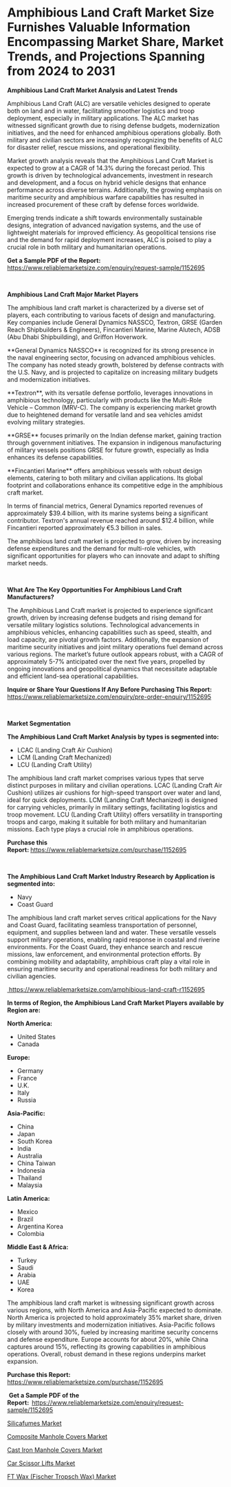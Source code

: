 <p><h1>Amphibious Land Craft Market Size Furnishes Valuable Information Encompassing Market Share, Market Trends, and Projections Spanning from 2024 to 2031</h1></p><p><strong>Amphibious Land Craft Market Analysis and Latest Trends</strong></p>
<p><p>Amphibious Land Craft (ALC) are versatile vehicles designed to operate both on land and in water, facilitating smoother logistics and troop deployment, especially in military applications. The ALC market has witnessed significant growth due to rising defense budgets, modernization initiatives, and the need for enhanced amphibious operations globally. Both military and civilian sectors are increasingly recognizing the benefits of ALC for disaster relief, rescue missions, and operational flexibility.</p><p>Market growth analysis reveals that the Amphibious Land Craft Market is expected to grow at a CAGR of 14.3% during the forecast period. This growth is driven by technological advancements, investment in research and development, and a focus on hybrid vehicle designs that enhance performance across diverse terrains. Additionally, the growing emphasis on maritime security and amphibious warfare capabilities has resulted in increased procurement of these craft by defense forces worldwide.</p><p>Emerging trends indicate a shift towards environmentally sustainable designs, integration of advanced navigation systems, and the use of lightweight materials for improved efficiency. As geopolitical tensions rise and the demand for rapid deployment increases, ALC is poised to play a crucial role in both military and humanitarian operations.</p></p>
<p><strong>Get a Sample PDF of the Report:&nbsp;</strong> <a href="https://www.reliablemarketsize.com/enquiry/request-sample/1152695">https://www.reliablemarketsize.com/enquiry/request-sample/1152695</a></p>
<p>&nbsp;</p>
<p><strong>Amphibious Land Craft Major Market Players</strong></p>
<p><p>The amphibious land craft market is characterized by a diverse set of players, each contributing to various facets of design and manufacturing. Key companies include General Dynamics NASSCO, Textron, GRSE (Garden Reach Shipbuilders & Engineers), Fincantieri Marine, Marine Alutech, ADSB (Abu Dhabi Shipbuilding), and Griffon Hoverwork.</p><p>**General Dynamics NASSCO** is recognized for its strong presence in the naval engineering sector, focusing on advanced amphibious vehicles. The company has noted steady growth, bolstered by defense contracts with the U.S. Navy, and is projected to capitalize on increasing military budgets and modernization initiatives.</p><p>**Textron**, with its versatile defense portfolio, leverages innovations in amphibious technology, particularly with products like the Multi-Role Vehicle – Common (MRV-C). The company is experiencing market growth due to heightened demand for versatile land and sea vehicles amidst evolving military strategies.</p><p>**GRSE** focuses primarily on the Indian defense market, gaining traction through government initiatives. The expansion in indigenous manufacturing of military vessels positions GRSE for future growth, especially as India enhances its defense capabilities.</p><p>**Fincantieri Marine** offers amphibious vessels with robust design elements, catering to both military and civilian applications. Its global footprint and collaborations enhance its competitive edge in the amphibious craft market.</p><p>In terms of financial metrics, General Dynamics reported revenues of approximately $39.4 billion, with its marine systems being a significant contributor. Textron's annual revenue reached around $12.4 billion, while Fincantieri reported approximately €5.3 billion in sales. </p><p>The amphibious land craft market is projected to grow, driven by increasing defense expenditures and the demand for multi-role vehicles, with significant opportunities for players who can innovate and adapt to shifting market needs.</p></p>
<p>&nbsp;</p>
<p><strong>What Are The Key Opportunities For Amphibious Land Craft Manufacturers?</strong></p>
<p><p>The Amphibious Land Craft market is projected to experience significant growth, driven by increasing defense budgets and rising demand for versatile military logistics solutions. Technological advancements in amphibious vehicles, enhancing capabilities such as speed, stealth, and load capacity, are pivotal growth factors. Additionally, the expansion of maritime security initiatives and joint military operations fuel demand across various regions. The market’s future outlook appears robust, with a CAGR of approximately 5-7% anticipated over the next five years, propelled by ongoing innovations and geopolitical dynamics that necessitate adaptable and efficient land-sea operational capabilities.</p></p>
<p><strong>Inquire or Share Your Questions If Any Before Purchasing This Report:</strong> <a href="https://www.reliablemarketsize.com/enquiry/pre-order-enquiry/1152695">https://www.reliablemarketsize.com/enquiry/pre-order-enquiry/1152695</a></p>
<p>&nbsp;</p>
<p><strong>Market Segmentation</strong></p>
<p><strong>The Amphibious Land Craft Market Analysis by types is segmented into:</strong></p>
<p><ul><li>LCAC (Landing Craft Air Cushion)</li><li>LCM (Landing Craft Mechanized)</li><li>LCU (Landing Craft Utility)</li></ul></p>
<p><p>The amphibious land craft market comprises various types that serve distinct purposes in military and civilian operations. LCAC (Landing Craft Air Cushion) utilizes air cushions for high-speed transport over water and land, ideal for quick deployments. LCM (Landing Craft Mechanized) is designed for carrying vehicles, primarily in military settings, facilitating logistics and troop movement. LCU (Landing Craft Utility) offers versatility in transporting troops and cargo, making it suitable for both military and humanitarian missions. Each type plays a crucial role in amphibious operations.</p></p>
<p><strong>Purchase this Report:&nbsp;</strong><a href="https://www.reliablemarketsize.com/purchase/1152695">https://www.reliablemarketsize.com/purchase/1152695</a></p>
<p>&nbsp;</p>
<p><strong>The Amphibious Land Craft Market Industry Research by Application is segmented into:</strong></p>
<p><ul><li>Navy</li><li>Coast Guard</li></ul></p>
<p><p>The amphibious land craft market serves critical applications for the Navy and Coast Guard, facilitating seamless transportation of personnel, equipment, and supplies between land and water. These versatile vessels support military operations, enabling rapid response in coastal and riverine environments. For the Coast Guard, they enhance search and rescue missions, law enforcement, and environmental protection efforts. By combining mobility and adaptability, amphibious craft play a vital role in ensuring maritime security and operational readiness for both military and civilian agencies.</p></p>
<p><a href="https://www.reliablemarketsize.com/amphibious-land-craft-r1152695">&nbsp;https://www.reliablemarketsize.com/amphibious-land-craft-r1152695</a></p>
<p><strong>In terms of Region, the Amphibious Land Craft Market Players available by Region are:</strong></p>
<p>
    <p> <strong> North America: </strong>
        <ul>
            <li>United States</li>
            <li>Canada</li>
        </ul>
        </p> 
    <p> <strong> Europe: </strong>
        <ul>
            <li>Germany</li>
            <li>France</li>
            <li>U.K.</li>
            <li>Italy</li>
            <li>Russia</li>
        </ul>
        </p> 
    <p> <strong> Asia-Pacific: </strong>
        <ul>
            <li>China</li>
            <li>Japan</li>
            <li>South Korea</li>
            <li>India</li>
            <li>Australia</li>
            <li>China Taiwan</li>
            <li>Indonesia</li>
            <li>Thailand</li>
            <li>Malaysia</li>
        </ul>
        </p> 
    <p> <strong> Latin America: </strong>
        <ul>
            <li>Mexico</li>
            <li>Brazil</li>
            <li>Argentina Korea</li>
            <li>Colombia</li>
        </ul>
        </p> 
    <p> <strong> Middle East & Africa: </strong>
        <ul>
            <li>Turkey</li>
            <li>Saudi</li>
            <li>Arabia</li>
            <li>UAE</li>
            <li>Korea</li>
        </ul>
    </p>
    </p>
<p><p>The amphibious land craft market is witnessing significant growth across various regions, with North America and Asia-Pacific expected to dominate. North America is projected to hold approximately 35% market share, driven by military investments and modernization initiatives. Asia-Pacific follows closely with around 30%, fueled by increasing maritime security concerns and defense expenditure. Europe accounts for about 20%, while China captures around 15%, reflecting its growing capabilities in amphibious operations. Overall, robust demand in these regions underpins market expansion.</p></p>
<p><strong>Purchase this Report: </strong><a href="https://www.reliablemarketsize.com/purchase/1152695">https://www.reliablemarketsize.com/purchase/1152695</a></p>
<p>&nbsp;<strong>Get a Sample PDF of the Report:&nbsp;&nbsp;</strong><a href="https://www.reliablemarketsize.com/enquiry/request-sample/1152695">https://www.reliablemarketsize.com/enquiry/request-sample/1152695</a></p>
<p><strong></strong></p>
<p><p><a href="https://issuu.com/reportprime-2/docs/silicafumes-market-size-2030.pptx_83f7f0891b855f">Silicafumes Market</a></p><p><a href="https://www.linkedin.com/pulse/insights-composite-manhole-covers-industry-market-financial-status-ry46e?trackingId=nT0IySoYTsuV26p5Rp6bLg%3D%3D">Composite Manhole Covers Market</a></p><p><a href="https://www.linkedin.com/pulse/cast-iron-manhole-covers-market-research-report-forecast-rbmxe?trackingId=mv2IoBWmRY%2B1DkL50s6rgA%3D%3D">Cast Iron Manhole Covers Market</a></p><p><a href="https://www.linkedin.com/pulse/what-growth-drivers-car-scissor-lifts-market-comprehensive-6rsbe?trackingId=NvkBE%2FQLQiuztrUbSsI3LA%3D%3D">Car Scissor Lifts Market</a></p><p><a href="https://issuu.com/reportprime-2/docs/ft-wax-fischer-tropsch-wax-market-s_f60a4700cb87f0">FT Wax (Fischer Tropsch Wax) Market</a></p></p>